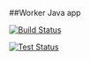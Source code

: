 ##Worker Java app

[![Build Status](http://104.196.13.118:8080/buildStatus/icon?job=worker-build)](http://104.196.13.118:8080/job/worker-build/)

[![Test Status](http://104.196.13.118:8080/buildStatus/icon?job=worker-item-test&subject=UnitTest)](http://104.196.13.118:8080/job/worker-item-test/)
